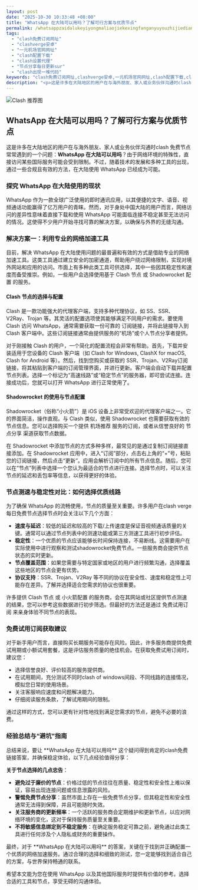 ```yaml
---
layout: post
date: "2025-10-30 10:33:48 +08:00"
title: "WhatsApp 在大陆可以用吗？了解可行方案与优质节点"
permalink: /whatsappzaidalukeyiyongmaliaojiekexingfanganyuyouzhijiedian/
tags:
  - "clash免费订阅网址"
  - "clashverge安卓"
  - "一元机场官网网址"
  - "clash配置下载"
  - "clash设置代理"
  - "节点分享每日更新sur"
  - "clash出现一堆代码"
keywords: "clash免费订阅网址,clashverge安卓,一元机场官网网址,clash配置下载,clash设置代理,节点分享每日更新sur,clash出现一堆代码"
description: "<p>这是许多在大陆地区的用户在与海外朋友、家人或业务伙伴沟通时clash 免费节点常常遇到的一个问题：<strong>WhatsApp 在大陆可以用吗</strong>？由于网络环境的特殊性，直接访问某些国际服务可能会受到限制。不过，随着技术的发展和多种工具的出现，通过一些合规且有效的方法，在大陆使用 WhatsApp 已经成为可能。</p>"
---
```


![Clash 推荐图](https://clashjd.github.io/assets/img/六月一个月的机场订阅.png)

## WhatsApp 在大陆可以用吗？了解可行方案与优质节点

<p>这是许多在大陆地区的用户在与海外朋友、家人或业务伙伴沟通时clash 免费节点常常遇到的一个问题：<strong>WhatsApp 在大陆可以用吗</strong>？由于网络环境的特殊性，直接访问某些国际服务可能会受到限制。不过，随着技术的发展和多种工具的出现，通过一些合规且有效的方法，在大陆使用 WhatsApp 已经成为可能。</p>
<h3>探究 WhatsApp 在大陆使用的现状</h3>
<p>WhatsApp 作为一款全球广泛使用的即时通讯应用，以其便捷的文字、语音、视频通话功能赢得了亿万用户的青睐。然而，对于身处中国大陆的用户而言，网络访问的差异性意味着直接下载和使用 WhatsApp 可能面临连接不稳定甚至无法访问的情况。这使得不少用户开始寻找可靠的解决方案，以确保与外界的无缝沟通。</p>
<h3>解决方案一：利用专业的网络加速工具</h3>
<p>目前，解决 WhatsApp 在大陆使用问题的最普遍和有效的方式是借助专业的网络加速工具。这类工具通过建立安全的加密通道，帮助用户绕过网络限制，实现对境外网站和应用的访问。市面上有多种此类工具可供选择，其中一些因其稳定性和速度而备受推崇。例如，一些用户会选择使用基于 Clash 节点 或 Shadowrocket 配置 的服务。</p>
<h4>Clash 节点的选择与配置</h4>
<p>Clash 是一款功能强大的代理客户端，支持多种代理协议，如 SS、SSR、V2Ray、Trojan 等。其灵活的配置选项使其能够满足不同用户的需求。要使用 Clash 访问 WhatsApp，通常需要获取一份可靠的 订阅链接，并将此链接导入到 Clash 客户端中。这些订阅链接通常由提供服务的“机场”或个人节点分享者提供。</p>
<p>对于刚接触 Clash 的用户，一个简化的配置流程会非常有帮助。首先，下载并安装适用于您设备的 Clash 客户端（如 Clash for Windows, ClashX for macOS, Clash for Android 等）。然后，找到您购买或获取的 SSR、Trojan、V2Ray订阅 链接，将其粘贴到客户端的订阅管理界面，并进行更新。客户端会自动下载并配置节点列表。选择一个标记为“高速线路”或“稳定节点”的服务器，即可尝试连接。连接成功后，您就可以打开 WhatsApp 进行正常使用了。</p>
<h4>Shadowrocket 的使用与节点配置</h4>
<p>Shadowrocket（俗称“小火箭”）是 iOS 设备上非常受欢迎的代理客户端之一。它的界面简洁，操作直观。与 Clash 类似，使用 Shadowrocket 也需要获取有效的节点信息。您可以选择购买一个提供 机场推荐 服务的订阅，或者从信誉良好的 节点分享 渠道获取节点数据。</p>
<p>在 Shadowrocket 中添加节点的方式多种多样，最常见的是通过复制订阅链接直接添加。在 Shadowrocket 应用中，进入“订阅”部分，点击右上角的“+”号，粘贴您的订阅链接，然后点击“更新”。应用会解析订阅中的所有节点信息。随后，您可以在“节点”列表中选择一个您认为最适合的节点进行连接。选择节点时，可以关注节点的延迟和丢包率等信息，以获得更好的体验。</p>
<h3>节点测速与稳定性对比：如何选择优质线路</h3>
<p>为了确保 WhatsApp 的流畅使用，节点的质量至关重要。许多用户在clash verge每日免费节点选择节点时会关注以下几个方面：</p>
<ul>
<li><strong>速度与延迟</strong>：较低的延迟和较高的下载/上传速度是保证音视频通话质量的关键。通常可以通过节点列表中的测速功能或第三方测速工具进行初步评估。</li>
<li><strong>稳定性</strong>：一个优质的节点应该能够长时间保持连接，不易断线。这需要用户在实际使用中进行观察和测试shadowrocket免费节点。一些服务商会提供节点状态的实时更新。</li>
<li><strong>节点覆盖范围</strong>：如果您需要与特定国家或地区的用户进行频繁沟通，选择覆盖这些地区的节点会更有优势。</li>
<li><strong>协议支持</strong>：SSR、Trojan、V2Ray 等不同的协议在安全性、速度和稳定性上可能存在差异。了解并选择适合您需求的协议也很重要。</li>
</ul>
<p>许多提供 Clash 节点 或 小火箭配置 的服务商，会在其网站或社区提供节点测速的结果，您可以参考这些数据进行初步筛选。但最好的方法还是通过 免费试用订阅 来亲身体验不同节点的表现。</p>
<h3>免费试用订阅获取建议</h3>
<p>对于新手用户而言，直接购买长期服务可能存在风险。因此，许多服务商提供免费试用期或小额试用套餐，这是评估服务质量的绝佳机会。在获取免费试用订阅时，建议您：</p>
<ul>
<li>选择信誉良好、评价较高的服务提供商。</li>
<li>在试用期间，充分测试不同时clash of windows间段、不同线路的连接情况，模拟您日常的使用场景。</li>
<li>关注客服响应速度和问题解决能力。</li>
<li>仔细阅读服务条款，了解试用期间的限制。</li>
</ul>
<p>通过这样的方式，您可以更有针对性地找到满足您需求的节点，避免不必要的浪费。</p>
<h3>经验总结与“避坑”指南</h3>
<p>总结来说，要让 **WhatsApp 在大陆可以用吗** 这个疑问得到肯定的clash免费链接答案，并确保稳定体验，以下几点经验值得分享：</p>
<p><strong>关于节点选择的几点忠告</strong>：</p>
<ul>
<li><strong>避免过于廉价的节点</strong>：价格过低的节点往往在质量、稳定性和安全性上难以保证，容易出现连接问题或信息泄露的风险。</li>
<li><strong>警惕免费节点分享</strong>：虽然市面上存在一些免费节点分享，但其稳定性和安全性通常无法得到保障，并且可能随时失效。</li>
<li><strong>关注服务商的更新频率</strong>：一个活跃的服务商会定期维护和更新节点，以应对网络环境的变化，这对于保持服务质量至关重要。</li>
<li><strong>不将敏感信息绑定到不稳定服务</strong>：在确定服务稳定可靠之前，避免通过此类工具进行任何涉及个人隐私或财务的重要操作。</li>
</ul>
<p>最终，对于 **WhatsApp 在大陆可以用吗** 的答案，关键在于找到并正确配置一个优质的网络加速服务。通过合理的选择和细致的测试，您一定能够找到适合自己的方案，与世界保持畅通的联系。</p>
<p>希望本文能为您在使用 WhatsApp 以及其他国际服务时提供有价值的参考。选择合适的工具和节点，享受无碍的沟通体验。</p>